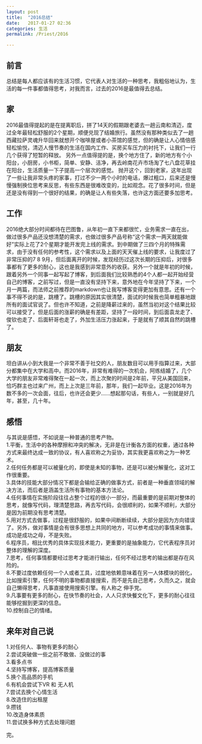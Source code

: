 ```yaml
---
layout: post  
title:  "2016总结"  
date:   2017-01-27 02:36  
categories: 生活  
permalink: /Priest/2016

---
```




## 前言
总结是每人都应该有的生活习惯，它代表人对生活的一种思考，我粗俗地认为，生活的每一件事都值得思考，对我而言，过去的2016是最值得去总结。  

## 家  
2016最值得提起的是在提离职后，拼了14天的假期跟老婆去一趟云南和清迈，度过全年最轻松舒服的2个星期，顺便兑现了结婚旅行。虽然没有那种类似去了一趟西藏拉萨灵魂升华回来就想开个咖啡屋或者小茶馆的感觉，但的确是让人心情倍感轻松愉悦，清迈人慢节奏的生活在国内工作、买房买车压力的衬托下，让我们一行几个获得了短暂的释放。  另外一点值得提的是，换个地方住了，新的地方有个小阳台，小厨房，小书柜，简单、安静、洁净，再去岭南花卉市场淘了七八盘花草挂在阳台，生活质量一下子提高一个层次的感觉。  抛开这个，回到老家，这年出现了一些让我非常头疼的家事，打过不少一两个小时的电话，爆过粗口，后来还是慢慢强制换位思考来反思，有些东西是很难改变的，比如观念。花了很多时间，但是还是没有得到一个很好的结果，的确是让人有些失落，也许这方面还要多加思考。  

## 工作  
2016绝大部分时间都待在巴图鲁，从年初一直下来都很忙，业务需求一直在出，做过很多产品还没想清楚的需求，也做过很多产品号称“这个需求一两天就能做好”实际上花了2个星期才能开发完上线的需求。到中期做了三四个月的特殊需求，由于没有任何的参考性，这个需求以及上面的天天催上线的要求，让我度过了非常压抑的7 8 9月，但后面离开的时候，发现经历过这次长期的压抑后，对很多事都有了更多的耐心，这也是我感到非常意外的收获。另外一个就是年初的时候，跟着另外一个同事一起写起了博客，到后面我们比较熟悉的4个人都一起开始经营自己的博客，之前写过，但是一直没有坚持下来，意外地在今年坚持了下来，一个月一两篇，而法师之前推荐的markdown也让我写博客变得更加有意思。还有一个事不得不说的是，跳槽了。跳槽的原因其实很清楚，面试的时候我也简单粗暴地跟所有的面试官说了。但也许不知道，之前是降薪过来的，虽然当初对这个结果比较可以接受了，但是后面的涨薪的确是有差距，坚持了一段时间，到后面袁龙走了、俊钦也走了、后面轩哥也走了，外加生活压力涨起来，于是就有了顺其自然的跳槽了。  

## 朋友  
坦白讲从小到大我是一个非常不善于社交的人，朋友数目可以用手指算过来，大部分都集中在大学和高中。而2016年，非常有难得的一次机会，阿练结婚了，几个大学的朋友非常难得聚在一起一次，而上次聚的时间是2年前，平兄从美国回来，恰巧群主也过来广州，而上上次是三年前，那年，我们一起毕业。这是2016年为数不多的一次会面，往后，也许还会更少......想起那句话，有些人，一别就是好几年，甚至，几十年。    

## 感悟  
与其说是感悟，不如说是一种普通的思考产物。  
1.平衡，生活中的各种摩擦和冲突的解决，无非是在计衡各方面的权重，通过各种方式来最终达成一致的协议，有人喜欢称之为妥协，其实我更喜欢称之为一种艺术。  
2.任何任务都是可以被量化的，即使是未知的事物，还是可以被分解量化，这对工作很重要。  
3.具体的技能大部分情况下都是会输给正确的做事方式，前者是一种垂直领域的解决方法，而后者是涵盖生活所有事物的基本方法论。  
4.任何事情在实施阶段往往占整个过程的很小一部分，而最重要的是前期对整体的思考，就像写代码，理清楚思路，再去写代码，会很顺利的，如果不顺利，大部分是因为前期没有思考清楚。  
5.用对方式去做事，过程是很舒服的，如果中间断断续续，大部分是因为方向错误了。另外，做对事情是会有很多思想上共同的地方，可以参考成功的事情来做事。成功是成功之母，不是失败。  
6.程序员，相比优秀的具体实现技术能力，更重要的是抽象能力，它代表程序员对整体的理解的深度。  
7.思考，任何事情都要经过思考才能进行输出，任何不经过思考的输出都是存在风险的。  
8.不要过度依赖任何一个人或者工具，过度地依赖意味着在另一人体模块的弱化，比如搜索引擎，任何不明的事物都直接搜索，而不是先自己思考，久而久之，就会自己懒得思考，凡事直接使用搜索引擎。有人称之 伸手党。  
9.凡事要有更多的耐心，在快节奏的社会，人人只求快餐文化下，更多的耐心往往能够挖掘到更深的信息。  
10.控制自己的情绪。  

## 来年对自己说
1.对任何人、事物有更多的耐心  
2.尝试突破做一些之前不敢做、没做过的事  
3.看多点书  
4.坚持写博客，提高博客质量  
5.换个高品质的手机  
6.有机会尝试下VR 和 无人机  
7.尝试去换个心情生活  
8.改造住的出租屋  
9.攒钱  
10.改造身体素质  
11.尝试换多种方式去处理问题

完。
